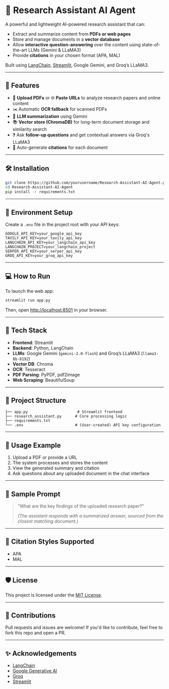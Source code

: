 # 🧠 Research Assistant AI Agent

A powerful and lightweight AI-powered research assistant that can:
- Extract and summarize content from **PDFs or web pages**
- Store and manage documents in a **vector database**
- Allow **interactive question-answering** over the content using state-of-the-art LLMs (Gemini & LLaMA3)
- Provide **citations** in your chosen format (APA, MAL)

Built using [LangChain](https://www.langchain.com/), [Streamlit](https://streamlit.io/), Google Gemini, and Groq’s LLaMA3.

---

## 🚀 Features

- 📄 **Upload PDFs** or 🌐 **Paste URLs** to analyze research papers and online content
- ✂️ Automatic **OCR fallback** for scanned PDFs
- 🧠 **LLM summarization** using Gemini
- 📚 **Vector store (ChromaDB)** for long-term document storage and similarity search
- ❓ Ask **follow-up questions** and get contextual answers via Groq's LLaMA3
- 🔖 Auto-generate **citations** for each document

---

## 🛠️ Installation

```bash
git clone https://github.com/yourusername/Research-Assistant-AI-Agent.git
cd Research-Assistant-AI-Agent
pip install -r requirements.txt
```

---

## 🔑 Environment Setup

Create a `.env` file in the project root with your API keys:

```env
GOOGLE_API_KEY=your_google_api_key
TAVILY_API_KEY=your_tavily_api_key
LANGCHAIN_API_KEY=your_langchain_api_key
LANGCHAIN_PROJECT=your_langchain_project
SERPER_API_KEY=your_serper_api_key
GROQ_API_KEY=your_groq_api_key
```

---

## 💻 How to Run

To launch the web app:

```bash
streamlit run app.py
```

Then, open [http://localhost:8501](http://localhost:8501) in your browser.

---

## 🧩 Tech Stack

- **Frontend**: Streamlit
- **Backend**: Python, LangChain
- **LLMs**: Google Gemini (`gemini-2.0-flash`) and Groq’s LLaMA3 (`llama3-8b-8192`)
- **Vector DB**: Chroma
- **OCR**: Tesseract
- **PDF Parsing**: PyPDF, pdf2image
- **Web Scraping**: BeautifulSoup

---

## 📁 Project Structure

```
├── app.py                      # Streamlit frontend
├── research_assistant.py      # Core processing logic
├── requirements.txt
└── .env                       # (User-created) API key configuration
```

---

## 🧠 Usage Example

1. Upload a PDF or provide a URL
2. The system processes and stores the content
3. View the generated summary and citation
4. Ask questions about any uploaded document in the chat interface

---

## 🧪 Sample Prompt

> "What are the key findings of the uploaded research paper?"
> 
> *(The assistant responds with a summarized answer, sourced from the closest matching document.)*

---

## 📌 Citation Styles Supported

- APA  
- MAL

---

## 🛡️ License

This project is licensed under the [MIT License](LICENSE).

---

## 🤝 Contributions

Pull requests and issues are welcome! If you'd like to contribute, feel free to fork this repo and open a PR.

---

## ✨ Acknowledgements

- [LangChain](https://www.langchain.com/)
- [Google Generative AI](https://ai.google.dev/)
- [Groq](https://groq.com/)
- [Streamlit](https://streamlit.io/)

